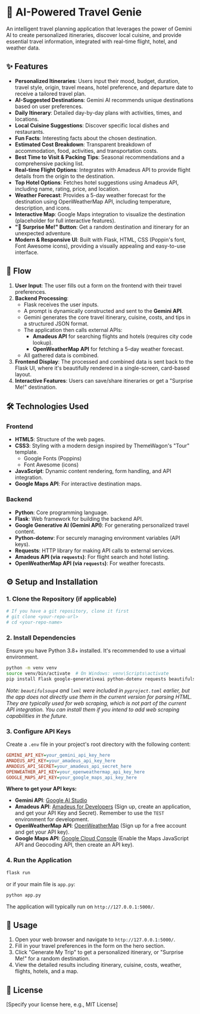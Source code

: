 # 🌟 AI-Powered Travel Genie

An intelligent travel planning application that leverages the power of Gemini AI to create personalized itineraries, discover local cuisine, and provide essential travel information, integrated with real-time flight, hotel, and weather data.

## ✨ Features

-   **Personalized Itineraries**: Users input their mood, budget, duration, travel style, origin, travel means, hotel preference, and departure date to receive a tailored travel plan.
-   **AI-Suggested Destinations**: Gemini AI recommends unique destinations based on user preferences.
-   **Daily Itinerary**: Detailed day-by-day plans with activities, times, and locations.
-   **Local Cuisine Suggestions**: Discover specific local dishes and restaurants.
-   **Fun Facts**: Interesting facts about the chosen destination.
-   **Estimated Cost Breakdown**: Transparent breakdown of accommodation, food, activities, and transportation costs.
-   **Best Time to Visit & Packing Tips**: Seasonal recommendations and a comprehensive packing list.
-   **Real-time Flight Options**: Integrates with Amadeus API to provide flight details from the origin to the destination.
-   **Top Hotel Options**: Fetches hotel suggestions using Amadeus API, including name, rating, price, and location.
-   **Weather Forecast**: Provides a 5-day weather forecast for the destination using OpenWeatherMap API, including temperature, description, and icons.
-   **Interactive Map**: Google Maps integration to visualize the destination (placeholder for full interactive features).
-   **"🎲 Surprise Me!" Button**: Get a random destination and itinerary for an unexpected adventure.
-   **Modern & Responsive UI**: Built with Flask, HTML, CSS (Poppin's font, Font Awesome icons), providing a visually appealing and easy-to-use interface.

## 🚀 Flow

1.  **User Input**: The user fills out a form on the frontend with their travel preferences.
2.  **Backend Processing**:
    *   Flask receives the user inputs.
    *   A prompt is dynamically constructed and sent to the **Gemini API**.
    *   Gemini generates the core travel itinerary, cuisine, costs, and tips in a structured JSON format.
    *   The application then calls external APIs:
        *   **Amadeus API** for searching flights and hotels (requires city code lookup).
        *   **OpenWeatherMap API** for fetching a 5-day weather forecast.
    *   All gathered data is combined.
3.  **Frontend Display**: The processed and combined data is sent back to the Flask UI, where it's beautifully rendered in a single-screen, card-based layout.
4.  **Interactive Features**: Users can save/share itineraries or get a "Surprise Me!" destination.

## 🛠️ Technologies Used

### Frontend
-   **HTML5**: Structure of the web pages.
-   **CSS3**: Styling with a modern design inspired by ThemeWagon's "Tour" template.
    -   Google Fonts (Poppins)
    -   Font Awesome (icons)
-   **JavaScript**: Dynamic content rendering, form handling, and API integration.
-   **Google Maps API**: For interactive destination maps.

### Backend
-   **Python**: Core programming language.
-   **Flask**: Web framework for building the backend API.
-   **Google Generative AI (Gemini API)**: For generating personalized travel content.
-   **Python-dotenv**: For securely managing environment variables (API keys).
-   **Requests**: HTTP library for making API calls to external services.
-   **Amadeus API (via `requests`)**: For flight search and hotel listing.
-   **OpenWeatherMap API (via `requests`)**: For weather forecasts.

## ⚙️ Setup and Installation

### 1. Clone the Repository (if applicable)
```bash
# If you have a git repository, clone it first
# git clone <your-repo-url>
# cd <your-repo-name>
```

### 2. Install Dependencies
Ensure you have Python 3.8+ installed. It's recommended to use a virtual environment.
```bash
python -m venv venv
source venv/bin/activate  # On Windows: venv\Scripts\activate
pip install Flask google-generativeai python-dotenv requests beautifulsoup4 lxml
```
_Note: `beautifulsoup4` and `lxml` were included in `pyproject.toml` earlier, but the app does not directly use them in the current version for parsing HTML. They are typically used for web scraping, which is not part of the current API integration. You can install them if you intend to add web scraping capabilities in the future._

### 3. Configure API Keys
Create a `.env` file in your project's root directory with the following content:

```ini
GEMINI_API_KEY=your_gemini_api_key_here
AMADEUS_API_KEY=your_amadeus_api_key_here
AMADEUS_API_SECRET=your_amadeus_api_secret_here
OPENWEATHER_API_KEY=your_openweathermap_api_key_here
GOOGLE_MAPS_API_KEY=your_google_maps_api_key_here
```

**Where to get your API keys:**
-   **Gemini API**: [Google AI Studio](https://makersuite.google.com/app/apikey)
-   **Amadeus API**: [Amadeus for Developers](https://developers.amadeus.com/) (Sign up, create an application, and get your API Key and Secret). Remember to use the `TEST` environment for development.
-   **OpenWeatherMap API**: [OpenWeatherMap](https://openweathermap.org/api) (Sign up for a free account and get your API key).
-   **Google Maps API**: [Google Cloud Console](https://console.cloud.google.com/projectselector2/apiui/credential) (Enable the Maps JavaScript API and Geocoding API, then create an API key).

### 4. Run the Application
```bash
flask run
```
or if your main file is `app.py`:
```bash
python app.py
```

The application will typically run on `http://127.0.0.1:5000/`.

## 🤝 Usage

1.  Open your web browser and navigate to `http://127.0.0.1:5000/`.
2.  Fill in your travel preferences in the form on the hero section.
3.  Click "Generate My Trip" to get a personalized itinerary, or "Surprise Me!" for a random destination.
4.  View the detailed results including itinerary, cuisine, costs, weather, flights, hotels, and a map.

## 📄 License

[Specify your license here, e.g., MIT License]